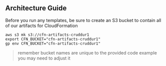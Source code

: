 ## Architecture Guide

Before you run any templates, be sure to create an S3 bucket to contain all of our artifacts for CloudFormation

```
aws s3 mk s3://cfn-artifacts-cruddur1
export CFN_BUCKET="cfn-artifacts-cruddur1"
gp env CFN_BUCKET="cfn-artifacts-cruddur1"
```

> remember bucket names are unique to the provided code example you may need to adjust it
